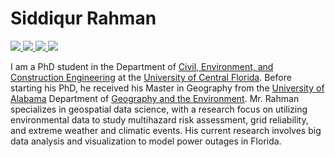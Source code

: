# Siddiqur Rahman
<p align="left">
  <a href="https://scholar.google.com/citations?user=KtDRm00AAAAJ&hl=en">
    <img src="https://img.shields.io/badge/Google-Scholar-lightgrey?style=flat-square" />
  </a>
  <a href="https://www.linkedin.com/in/msrahman21/">
    <img src="https://img.shields.io/badge/My-LinkedIn-blue?style=flat-square&logo=LinkedIn&logoColor=white" />
  </a>
  <a href="https://core-lab.weebly.com/people.html">
    <img src="https://img.shields.io/badge/CORE-LAB-orange?style=flat-square" />
  </a>
  <a href="https://core-lab.weebly.com/people.html">
    <img src="https://img.shields.io/badge/My-CV-lightgreen?style=flat-square" />
  </a>
</p>


I am a PhD student in the Department of [Civil, Environment, and Construction Engineering](https://www.cece.ucf.edu/) at the [University of Central Florida](https://www.ucf.edu/). Before starting his PhD, he received his Master in Geography from the [University of Alabama](https://www.ua.edu/) Department of [Geography and the Environment](https://geography.ua.edu/). Mr. Rahman specializes in geospatial data science, with a research focus on utilizing environmental data to study multihazard risk assessment, grid reliability, and extreme weather and climatic events. His current research involves big data analysis and visualization to model power outages in Florida.
